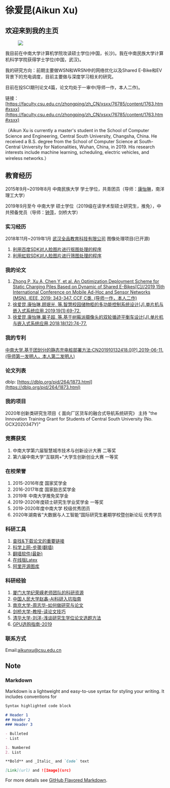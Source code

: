 # 徐爱昆(Aikun Xu)
## 欢迎来到我的主页

<figure>
<a><img src="https://github.com/xuaikun/xuaikun.github.io/blob/main/photo.JPG"></a>
</figure>

我目前在中南大学计算机学院攻读硕士学位(中国，长沙)。我在中南民族大学计算机科学学院获得学士学位(中国，武汉)。

我的研究方向：前期主要做WSN和WRSN中的网络优化以及Shared E-Bike和EV背景下的充电调度，目前主要做与深度学习相关的研究。

目前在投SCI期刊论文4篇，论文均处于一审中(导师一作，本人二作)。

链接：[https://faculty.csu.edu.cn/zhongping/zh_CN/xsxx/76785/content/1763.htm#xsxx](https://faculty.csu.edu.cn/zhongping/zh_CN/xsxx/76785/content/1763.htm#xsxx)

（Aikun Xu is currently a master's student in the School of Computer Science and Engineering, Central South University, Changsha, China. He received a B.S. degree from the School of Computer Science at South-Central University for Nationalities, Wuhan, China, in 2019. His research interests include machine learning, scheduling, electric vehicles, and wireless networks.）

## 教育经历
2015年9月~2019年8月 中南民族大学 学士学位，共青团员（导师：[康怡琳](https://www.scuec.edu.cn/s/48/t/1997/47/a1/info149409.htm)，南洋理工大学）

2019年9月至今 中南大学 硕士学位（2019级在读学术型硕士研究生，推免），中共预备党员（导师：[钟萍](https://faculty.csu.edu.cn/zhongping/zh_CN/index/76687/list/index.htm)，剑桥大学）

### 实习经历
2018年11月~2019年1月 [武汉全品教育科技有限公司](http://www.canpointlive.com/) 图像处理项目(已开源)
1. [利用百度SDK对人脸图片进行抠图处理的程序](https://github.com/xuaikun/BaiduSDK_FaceMatch)
2. [利用虹软SDK对人脸图片进行筛图处理的程序](https://github.com/xuaikun/ArcsoftSDK_FaceMatch)

### 我的论文
1. [Zhong P, Xu A, Chen Y, et al. An Optimization Deployment Scheme for Static Charging Piles Based on Dynamic of Shared E-Bikes[C]//2019 15th International Conference on Mobile Ad-Hoc and Sensor Networks (MSN). IEEE, 2019: 343-347.  CCF C类. (导师一作，本人二作)](https://ieeexplore.ieee.org/document/9066134) 
2. [徐爱昆,康怡琳,顾珉光, 等.智慧校园储物柜的多功能控制系统设计[J].单片机与嵌入式系统应用,2019,19(1):69-72.](http://oss.wanfangdata.com.cn/www/%E6%99%BA%E6%85%A7%E6%A0%A1%E5%9B%AD%E5%82%A8%E7%89%A9%E6%9F%9C%E7%9A%84%E5%A4%9A%E5%8A%9F%E8%83%BD%E6%8E%A7%E5%88%B6%E7%B3%BB%E7%BB%9F%E8%AE%BE%E8%AE%A1.ashx?isread=true&type=perio&resourceId=dpjyqrsxtyy201901018&transaction=%7B%22id%22%3Anull%2C%22transferOutAccountsStatus%22%3Anull%2C%22transaction%22%3A%7B%22id%22%3A%221326842735281332224%22%2C%22status%22%3A1%2C%22createDateTime%22%3Anull%2C%22payDateTime%22%3A1605178934294%2C%22authToken%22%3A%22TGT-30937847-csgMTEeczJAupw5LIAs00Cj5nBjlt2qeML0K4mHUwvwXMUiR13-my.wanfangdata.com.cn%22%2C%22user%22%3A%7B%22accountType%22%3A%22Group%22%2C%22key%22%3A%22zndx%22%7D%2C%22transferIn%22%3A%7B%22accountType%22%3A%22Income%22%2C%22key%22%3A%22PeriodicalFulltext%22%7D%2C%22transferOut%22%3A%7B%22GTimeLimit.zndx%22%3A3.0%7D%2C%22turnover%22%3A3.0%2C%22orderTurnover%22%3A3.0%2C%22productDetail%22%3A%22perio_dpjyqrsxtyy201901018%22%2C%22productTitle%22%3Anull%2C%22userIP%22%3A%22218.76.29.83%22%2C%22organName%22%3Anull%2C%22memo%22%3Anull%2C%22orderUser%22%3A%22zndx%22%2C%22orderChannel%22%3A%22pc%22%2C%22payTag%22%3A%22%22%2C%22webTransactionRequest%22%3Anull%2C%22signature%22%3A%22J9zg3HCZ8TDcvnuPdIqNEf%2BoFYmXwECX1gLhRTqlDZquGFDdDVSkRQJHaSJJ5%2FbNrFzYqbwcLOhE%5CnJmPYb332j2lpU6bWmsoY92ymwOl%2Bsw1DSNENSgaSyE1mOGlqrC6qWDz70Cv3mw97Zjymxe6IkQgT%5Cn2lZsSDEWA%2BnQKqqlnx0%3D%22%2C%22delete%22%3Afalse%7D%2C%22isCache%22%3Afalse%7D)
3. [徐爱昆,康怡琳,冀子超, 等.基于树莓派摄像头的双轮循迹平衡车设计[J].单片机与嵌入式系统应用,2018,18(12):74-77.](http://oss.wanfangdata.com.cn/www/%E5%9F%BA%E4%BA%8E%E6%A0%91%E8%8E%93%E6%B4%BE%E6%91%84%E5%83%8F%E5%A4%B4%E7%9A%84%E5%8F%8C%E8%BD%AE%E5%BE%AA%E8%BF%B9%E5%B9%B3%E8%A1%A1%E8%BD%A6%E8%AE%BE%E8%AE%A1.ashx?isread=true&type=perio&resourceId=dpjyqrsxtyy201812021&transaction=%7B%22id%22%3Anull%2C%22transferOutAccountsStatus%22%3Anull%2C%22transaction%22%3A%7B%22id%22%3A%221326842744856928256%22%2C%22status%22%3A1%2C%22createDateTime%22%3Anull%2C%22payDateTime%22%3A1605178936577%2C%22authToken%22%3A%22TGT-30937847-csgMTEeczJAupw5LIAs00Cj5nBjlt2qeML0K4mHUwvwXMUiR13-my.wanfangdata.com.cn%22%2C%22user%22%3A%7B%22accountType%22%3A%22Group%22%2C%22key%22%3A%22zndx%22%7D%2C%22transferIn%22%3A%7B%22accountType%22%3A%22Income%22%2C%22key%22%3A%22PeriodicalFulltext%22%7D%2C%22transferOut%22%3A%7B%22GTimeLimit.zndx%22%3A3.0%7D%2C%22turnover%22%3A3.0%2C%22orderTurnover%22%3A3.0%2C%22productDetail%22%3A%22perio_dpjyqrsxtyy201812021%22%2C%22productTitle%22%3Anull%2C%22userIP%22%3A%22110.53.160.29%22%2C%22organName%22%3Anull%2C%22memo%22%3Anull%2C%22orderUser%22%3A%22zndx%22%2C%22orderChannel%22%3A%22pc%22%2C%22payTag%22%3A%22%22%2C%22webTransactionRequest%22%3Anull%2C%22signature%22%3A%22HkOCzp24qaO%2FMMO8O97Oim76SEawRZgrUfVLJ7YJ8YMNdCytuhYc%2BSTa4%2FcQd6hcn84hCFs1gozR%5CniFFoq92qh1gFsisKiB0GsXCnQiApRkkmw2WmlVjgbUl9Gph85zPUaRsq%2BeGY6fmsPh3fP5ntVQ8%2F%5Cnvv3LQwSOu9plV7eVExY%3D%22%2C%22delete%22%3Afalse%7D%2C%22isCache%22%3Afalse%7D)

### 我的专利
[中南大学.基于团划分的静态充电桩部署方法:CN201910132418.0[P].2019-06-11. (导师第一发明人，本人第二发明人)](http://oss.wanfangdata.com.cn/www/%E5%9F%BA%E4%BA%8E%E5%9B%A2%E5%88%92%E5%88%86%E7%9A%84%E9%9D%99%E6%80%81%E5%85%85%E7%94%B5%E6%A1%A9%E9%83%A8%E7%BD%B2%E6%96%B9%E6%B3%95.ashx?isread=true&type=patent&resourceId=CN201910132418.0&transaction=%7B%22id%22%3Anull%2C%22transferOutAccountsStatus%22%3Anull%2C%22transaction%22%3A%7B%22id%22%3A%221326817319195791360%22%2C%22status%22%3A1%2C%22createDateTime%22%3Anull%2C%22payDateTime%22%3A1605172874627%2C%22authToken%22%3A%22TGT-30937847-csgMTEeczJAupw5LIAs00Cj5nBjlt2qeML0K4mHUwvwXMUiR13-my.wanfangdata.com.cn%22%2C%22user%22%3A%7B%22accountType%22%3A%22Group%22%2C%22key%22%3A%22zndx%22%7D%2C%22transferIn%22%3A%7B%22accountType%22%3A%22Income%22%2C%22key%22%3A%22PatentFulltext%22%7D%2C%22transferOut%22%3A%7B%22GTimeLimit.zndx%22%3A3.0%7D%2C%22turnover%22%3A3.0%2C%22orderTurnover%22%3A3.0%2C%22productDetail%22%3A%22patent_CN201910132418.0%22%2C%22productTitle%22%3Anull%2C%22userIP%22%3A%22110.53.160.29%22%2C%22organName%22%3Anull%2C%22memo%22%3Anull%2C%22orderUser%22%3A%22zndx%22%2C%22orderChannel%22%3A%22pc%22%2C%22payTag%22%3A%22%22%2C%22webTransactionRequest%22%3Anull%2C%22signature%22%3A%22OvoC0rWm%2BCxeTmVKbn%2BVylBXuucjXLd0DhUpZgq92XPbmk1vHMhThlwwZMgtrgpvZ9eEF7bFiP1k%5CnvfVeuzQRWMpIj1Y6y0R2UqBix3e%2B4d0IuVC5x%2FhtCoo6%2Bu%2BwaogYjYOG2Woeu1roOAuS3JoPYcFn%5CnSZyC0eoQLkUcngi0nmY%3D%22%2C%22delete%22%3Afalse%7D%2C%22isCache%22%3Afalse%7D)

### 论文列表
dblp: [https://dblp.org/pid/264/1873.html](https://dblp.org/pid/264/1873.html)

### 我的项目
2020年创新类研究生项目《 面向厂区货车的融合式导航系统研究》 主持 "the Innovation Training Grant for Students of Central South University (No. GCX2020347Y)"

### 竞赛获奖
1. 中南大学第六届智慧城市技术与创新设计大赛 二等奖
2. 第六届中南大学“互联网+”大学生创新创业大赛 一等奖

### 在校荣誉
1. 2015-2016年度 国家奖学金
2. 2016-2017年度 国家励志奖学金
3. 2019年 中南大学推免奖学金
4. 2019-2020年度硕士研究生学业奖学金 一等奖
5. 2019-2020年度中南大学  校级优秀团员
6. 2020年湖南省“大数据与人工智能”国际研究生暑期学校暨创新论坛 优秀学员

### 科研工具
1. [查找&下载论文的重要链接](https://github.com/xuaikun/xuaikun.github.io/blob/main/file/%E6%9F%A5%E6%89%BE%26%E4%B8%8B%E8%BD%BD%E8%AE%BA%E6%96%87%E7%9A%84%E9%87%8D%E8%A6%81%E9%93%BE%E6%8E%A5.md)
2. [科学上网-步骤(翻墙)](https://github.com/xuaikun/Science_Online)
3. [翻墙软件(最新)](https://www.scto04.xyz/auth/register?code=PRdC)
4. [在线版Latex](https://www.overleaf.com/)
5. [阿里开源图库](https://www.iconfont.cn/search/index?q=)


### 科研经验
1. [厦门大学纪荣嵘老师团队的科研资源](https://mac.xmu.edu.cn/resources.htm)
2. [中国人民大学赵鑫-AI科研入坑指南](https://mp.weixin.qq.com/s/h00VmCi1E7IhIDCj7X1ZjQ)
3. [南京大学-周志华-如何做研究与论文](https://mp.weixin.qq.com/s/gAsaa7fAraE5B-vm_izFTg?client=tim&ADUIN=727850024&ADSESSION=1577595981&ADTAG=CLIENT.QQ.5603_.0&ADPUBNO=26882)
4. [剑桥大学-教授-读论文技巧](https://mp.weixin.qq.com/s/5oiHcsgNPYND9TF8oVcKBQ?client=tim&ADUIN=727850024&ADSESSION=1577593670&ADTAG=CLIENT.QQ.5603_.0&ADPUBNO=26882)
5. [清华大学-刘洋-浅谈研究生学位论文选题方法](https://mp.weixin.qq.com/s/dK53a5M79VJnH7sas0BcUQ)
6. [GPU选购指南-2019](https://mp.weixin.qq.com/s/a-b4q3_o19KGXF125qBa_A?client=tim&ADUIN=727850024&ADSESSION=1584534264&ADTAG=CLIENT.QQ.5603_.0&ADPUBNO=26882)

### 联系方式
Email:[aikunxu@csu.edu.cn](aikunxu@csu.edu.cn)


## Note
### Markdown

Markdown is a lightweight and easy-to-use syntax for styling your writing. It includes conventions for

```markdown
Syntax highlighted code block

# Header 1
## Header 2
### Header 3

- Bulleted
- List

1. Numbered
2. List

**Bold** and _Italic_ and `Code` text

[Link](url) and ![Image](src)
```

For more details see [GitHub Flavored Markdown](https://guides.github.com/features/mastering-markdown/).
